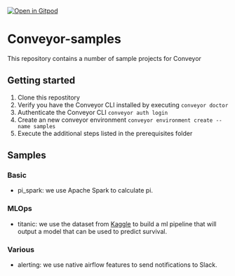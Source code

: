 [![Open in Gitpod](https://gitpod.io/button/open-in-gitpod.svg)](https://gitpod.io/#https://github.com/datamindedbe/conveyor-samples)

# Conveyor-samples
This repository contains a number of sample projects for Conveyor

## Getting started

1. Clone this repostitory
1. Verify you have the Conveyor CLI installed by executing `conveyor doctor`
1. Authenticate the Conveyor CLI `conveyor auth login`
1. Create an new conveyor environment `conveyor environment create --name samples`
1. Execute the additional steps listed in the prerequisites folder

## Samples

### Basic 
- pi_spark: we use Apache Spark to calculate pi.

### MLOps

- titanic: we use the dataset from [Kaggle](https://www.kaggle.com/c/titanic) to build a ml pipeline that will output a model that can be used to predict survival.

### Various

- alerting: we use native airflow features to send notifications to Slack.